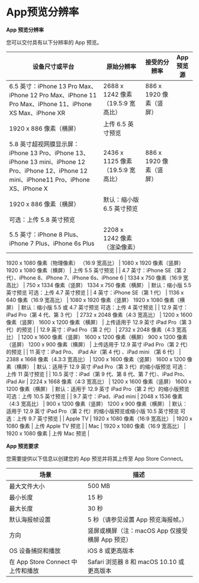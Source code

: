 # App预览分辨率

**App 预览分辨率**

您可以交付具有以下分辨率的 App 预览。

| 设备尺寸或平台 | 原始分辨率 | 接受的分辨率 | App 预览源 |
| --- | --- | --- | --- |
| 6.5 英寸：iPhone 13 Pro Max、iPhone 12 Pro Max、iPhone 11 Pro Max、iPhone 11、iPhone XS Max、iPhone XR | 2688 x 1242 像素（19.5:9 宽高比） | 886 x 1920 像素（竖屏）
1920 x 886 像素（横屏） | 上传 6.5 英寸预览 |
| 5.8 英寸超视网膜显示屏：iPhone 13 Pro、iPhone 13、iPhone 13 mini、iPhone 12 Pro、iPhone 12、iPhone 12 mini、iPhone11 Pro、iPhone XS、iPhone X | 2436 x 1125 像素（19.5:9 宽高比） | 886 x 1920 像素（竖屏）
1920 x 886 像素（横屏） | 默认：缩小版 6.5 英寸预览
可选：上传 5.8 英寸预览 |
| 5.5 英寸：iPhone 8 Plus、iPhone 7 Plus、iPhone 6s Plus | 2208 x 1242 像素（渲染像素）
1920 x 1080 像素（物理像素）
（16:9 宽高比） | 1080 x 1920 像素（竖屏）
1920 x 1080 像素（横屏） | 上传 5.5 英寸预览 |
| 4.7 英寸：iPhone SE（第 2 代）、iPhone 8、iPhone 7、iPhone 6s、iPhone 6 | 1334 x 750 像素（16:9 宽高比） | 750 x 1334 像素（竖屏）
1334 x 750 像素（横屏） | 默认：缩小版 5.5 英寸预览
可选：上传 4.7 英寸预览 |
| 4 英寸：iPhone SE（第 1 代） | 1136 x 640 像素（16:9 宽高比） | 1080 x 1920 像素（竖屏）
1920 x 1080 像素（横屏） | 默认：缩小版 5.5 或 4.7 英寸预览
可选：上传 4 英寸预览 |
| 12.9 英寸：iPad Pro（第 4 代、第 3 代） | 2732 x 2048 像素（4:3 宽高比） | 1200 x 1600 像素（竖屏）
1600 x 1200 像素（横屏） | 上传适用于 12.9 英寸 iPad Pro（第 3 代）的预览 |
| 12.9 英寸：iPad Pro（第 2 代） | 2732 x 2048 像素（4:3 宽高比） | 1200 x 1600 像素（竖屏）
1600 x 1200 像素（横屏）
900 x 1200 像素（竖屏）
1200 x 900 像素（横屏） | 上传适用于 12.9 英寸 iPad Pro（第 2 代）的预览 |
| 11 英寸：iPad Pro、 iPad Air（第 4 代) 、iPad mini （第 6 代） | 2388 x 1668 像素（4.3:3 宽高比） | 1200 x 1600 像素（竖屏）
1600 x 1200 像素（横屏） | 默认：适用于 12.9 英寸 iPad Pro（第 3 代）的缩小版预览
可选：上传 11 英寸预览 |
| 10.5 英寸：iPad（第 9 代、第 8 代、第 7 代）、iPad Pro、iPad Air | 2224 x 1668 像素（4:3 宽高比） | 1200 x 1600 像素（竖屏）
1600 x 1200 像素（横屏） | 默认：适用于 12.9 英寸 iPad Pro（第 2 代）的缩小版预览
可选：上传 10.5 英寸预览 |
| 9.7 英寸：iPad、iPad mini | 2048 x 1536 像素（4:3 宽高比） | 900 x 1200 像素（竖屏）
1200 x 900 像素（横屏） | 默认：适用于 12.9 英寸 iPad Pro（第 2 代）的缩小版预览或缩小版 10.5 英寸预览
可选：上传 9.7 英寸预览 |
| Apple TV | 1920 x 1080 像素（16:9 宽高比） | 1920 x 1080 像素 | 上传 Apple TV 预览 |
| Mac | 1920 x 1080 像素（16:9 宽高比） | 1920 x 1080 像素 | 上传 Mac 预览 |

**App 预览要求**

您需要提供以下信息以创建您的 App 预览并将其上传至 App Store Connect。

| 场景 | 描述 |
| --- | --- |
| 最大文件大小 | 500 MB |
| 最小长度 | 15 秒 |
| 最大长度 | 30 秒 |
| 默认海报帧设置 | 5 秒（请参见设置 App 预览海报帧。） |
| 方向 | 竖屏或横屏（注：macOS App 仅接受横屏 App 预览） |
| OS 设备捕捉和播放 | iOS 8 或更高版本 |
| 在 App Store Connect 中上传和播放 | Safari 浏览器 8 和 macOS 10.10 或更高版本 |